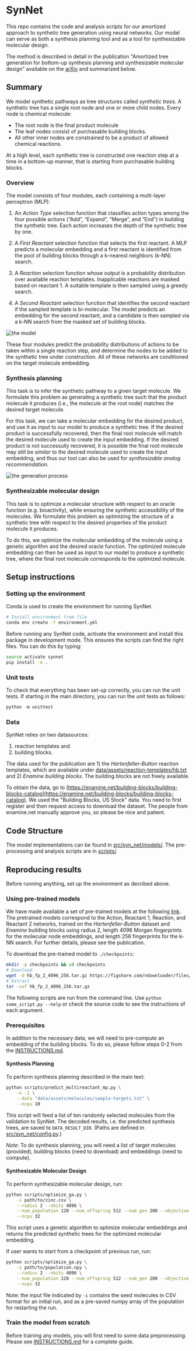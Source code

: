 # SynNet

This repo contains the code and analysis scripts for our amortized approach to synthetic tree generation using neural networks. Our model can serve as both a synthesis planning tool and as a tool for synthesizable molecular design.

The method is described in detail in the publication "Amortized tree generation for bottom-up synthesis planning and synthesizable molecular design" available on the [arXiv](https://arxiv.org/abs/2110.06389) and summarized below.

## Summary

We model synthetic pathways as tree structures called *synthetic trees*.
A synthetic tree has a single root node and one or more child nodes.
Every node is chemical molecule:

- The root node is the final product molecule
- The leaf nodes consist of purchasable building blocks.
- All other inner nodes are constrained to be a product of allowed chemical reactions.

At a high level, each synthetic tree is constructed one reaction step at a time in a bottom-up manner, that is starting from purchasable building blocks.

### Overview

The model consists of four modules, each containing a multi-layer perceptron (MLP):

1. An *Action Type* selection function that classifies action types among the four possible actions (“Add”, “Expand”, “Merge”, and “End”) in building the synthetic tree. Each action increases the depth of the synthetic tree by one.

2. A *First Reactant* selection function that selects the first reactant. A MLP predicts a molecular embedding and a first reactant is identified from the pool of building blocks through a k-nearest neighbors (k-NN) search.

3. A *Reaction* selection function whose output is a probability distribution over available reaction templates. Inapplicable reactions are masked based on reactant 1. A suitable template is then sampled using a greedy search.

4. A *Second Reactant* selection function that identifies the second reactant if the sampled template is bi-molecular. The model predicts an embedding for the second reactant, and a candidate is then sampled via a k-NN search from the masked set of building blocks.

![the model](./figures/network.png "model scheme")

These four modules predict the probability distributions of actions to be taken within a single reaction step, and determine the nodes to be added to the synthetic tree under construction. All of these networks are conditioned on the target molecule embedding.

### Synthesis planning

This task is to infer the synthetic pathway to a given target molecule. We formulate this problem as generating a synthetic tree such that the product molecule it produces (i.e., the molecule at the root node) matches the desired target molecule.

For this task, we can take a molecular embedding for the desired product, and use it as input to our model to produce a synthetic tree. If the desired product is successfully recovered, then the final root molecule will match the desired molecule used to create the input embedding. If the desired product is not successully recovered, it is possible the final root molecule may still be *similar* to the desired molecule used to create the input embedding, and thus our tool can also be used for *synthesizable analog recommendation*.

![the generation process](./figures/generation_process.png "generation process")

### Synthesizable molecular design

This task is to optimize a molecular structure with respect to an oracle function (e.g. bioactivity), while ensuring the synthetic accessibility of the molecules. We formulate this problem as optimizing the structure of a synthetic tree with respect to the desired properties of the product molecule it produces.

To do this, we optimize the molecular embedding of the molecule using a genetic algorithm and the desired oracle function. The optimized molecule embedding can then be used as input to our model to produce a synthetic tree, where the final root molecule corresponds to the optimized molecule.

## Setup instructions

### Setting up the environment

Conda is used to create the environment for running SynNet.

```bash
# Install environment from file
conda env create -f environment.yml
```

Before running any SynNet code, activate the environment and install this package in development mode. This ensures the scripts can find the right files. You can do this by typing:

```bash
source activate synnet
pip install -e .
```

### Unit tests

To check that everything has been set-up correctly, you can run the unit tests. If starting in the main directory, you can run the unit tests as follows:

```python
python -m unittest
```

### Data

SynNet relies on two datasources:

1. reaction templates and
2. building blocks.

The data used for the publication are 1) the *Hartenfeller-Button* reaction templates, which are available under  [data/assets/reaction-templates/hb.txt](data/assets/reaction-templates/hb.txt) and 2) *Enamine building blocks*.
The building blocks are not freely available.

To obtain the data, go to [https://enamine.net/building-blocks/building-blocks-catalog](https://enamine.net/building-blocks/building-blocks-catalog).
We used the "Building Blocks, US Stock" data. You need to first register and then request access to download the dataset. The people from enamine.net manually approve you, so please be nice and patient.

## Code Structure

The model implementations can be found in [src/syn_net/models/](src/syn_net/models/).
The pre-processing and analysis scripts are in [scripts/](scripts/).

## Reproducing results

Before running anything, set up the environment as decribed above.

### Using pre-trained models

We have made available a set of pre-trained models at the following [link](https://figshare.com/articles/software/Trained_model_parameters_for_SynNet/16799413).
The pretrained models correspond to the Action, Reactant 1, Reaction, and Reactant 2 networks, trained on the *Hartenfeller-Button* dataset and *Enamine* building blocks using radius 2, length 4096 Morgan fingerprints for the molecular node embeddings, and length 256 fingerprints for the k-NN search.
For further details, please see the publication.

To download the pre-trained model to `./checkpoints`:

```bash
mkdir -p checkpoints && cd checkpoints
# Download
wget -O hb_fp_2_4096_256.tar.gz https://figshare.com/ndownloader/files/31067692
# Extract
tar -vxf hb_fp_2_4096_256.tar.gz
```

The following scripts are run from the command line.
Use `python some_script.py --help` or check the source code to see the instructions of each argument.

### Prerequisites

In addition to the necessary data, we will need to pre-compute an embedding of the building blocks.
To do so, please follow steps 0-2 from the [INSTRUCTIONS.md](INSTRUCTIONS.md).

#### Synthesis Planning

To perform synthesis planning described in the main text:

```bash
python scripts/predict_multireactant_mp.py \
    -n -1 \
    --data "data/assets/molecules/sample-targets.txt" \
    --ncpu 10
```

This script will feed a list of ten randomly selected molecules from the validation to SynNet.
The decoded results, i.e. the predicted synthesis trees, are saved to `DATA_RESULT_DIR`.
(Paths are defined in [src/syn_net/config.py](src/syn_net/config.py).)

*Note*: To do synthesis planning, you will need a list of target molecules (provided), building blocks (need to download) and embeddings (need to compute).

#### Synthesizable Molecular Design

To perform synthesizable molecular design, run:

```bash
python scripts/optimize_ga.py \
    -i path/to/zinc.csv \
    --radius 2 --nbits 4096 \
    --num_population 128 --num_offspring 512 --num_gen 200 --objective gsk \
    --ncpu 32
```

This script uses a genetic algorithm to optimize molecular embeddings and returns the predicted synthetic trees for the optimized molecular embedding.

If user wants to start from a checkpoint of previous run, run:

```bash
python scripts/optimize_ga.py \
    -i path/to/population.npy \
    --radius 2 --nbits 4096 \
    --num_population 128 --num_offspring 512 --num_gen 200 --objective gsk --restart \
    --ncpu 32
```

Note: the input file indicated by `-i` contains the seed molecules in CSV format for an initial run, and as a pre-saved numpy array of the population for restarting the run.

### Train the model from scratch

Before training any models, you will first need to some data preprocessing.
Please see [INSTRUCTIONS.md](INSTRUCTIONS.md) for a complete guide.
